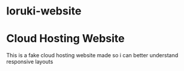 # loruki-website
# Cloud Hosting Website
This is a fake cloud hosting website made so i can better understand responsive layouts
